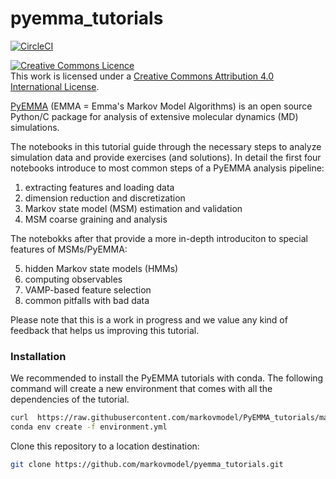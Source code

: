 # pyemma_tutorials

[![CircleCI](https://circleci.com/gh/markovmodel/pyemma_tutorials.svg?style=svg)](https://circleci.com/gh/markovmodel/pyemma_tutorials)

<a rel="license" href="http://creativecommons.org/licenses/by/4.0/"><img alt="Creative Commons Licence" style="border-width:0" src="https://i.creativecommons.org/l/by/4.0/88x31.png" /></a><br />This work is licensed under a <a rel="license" href="http://creativecommons.org/licenses/by/4.0/">Creative Commons Attribution 4.0 International License</a>.

[PyEMMA](http://pyemma.org) (EMMA = Emma's Markov Model Algorithms) is an open source Python/C package for analysis of extensive molecular dynamics (MD) simulations.

The notebooks in this tutorial guide through the necessary steps to analyze simulation data and provide exercises (and solutions). In detail the first four notebooks introduce to most common steps of a PyEMMA analysis pipeline:

1. extracting features and loading data
2. dimension reduction and discretization
3. Markov state model (MSM) estimation and validation
4. MSM coarse graining and analysis

The notebokks after that provide a more in-depth introduciton to special features of MSMs/PyEMMA:

5. hidden Markov state models (HMMs)
6. computing observables
7. VAMP-based feature selection
8. common pitfalls with bad data

Please note that this is a work in progress and we value any kind of feedback that helps us improving this tutorial.

### Installation
We recommended to install the PyEMMA tutorials with conda. The following command will create a new environment that comes with all the dependencies of the tutorial.

```bash
curl  https://raw.githubusercontent.com/markovmodel/PyEMMA_tutorials/master/environment.yml > environment.yml
conda env create -f environment.yml
```

Clone this repository to a location destination:

```bash
git clone https://github.com/markovmodel/pyemma_tutorials.git
```
